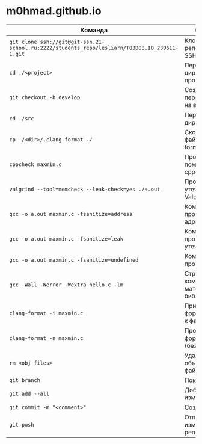 # m0hmad.github.io
| Команда | Описание |
|---------|----------|
| `git clone ssh://git@git-ssh.21-school.ru:2222/students_repo/lesliarn/T03D03.ID_239611-1.git` | Клонировать репозиторий по SSH |
| `cd ./<project>` | Перейти в директорию проекта |
| `git checkout -b develop` | Создать и переключиться на ветку develop |
| `cd ./src` | Перейти в директорию src |
| `cp ./<dir>/.clang-format ./` | Скопировать файл .clang-format |
| `cppcheck maxmin.c` | Проверить код с помощью cppcheck |
| `valgrind --tool=memcheck --leak-check=yes ./a.out` | Проверить утечки памяти с Valgrind |
| `gcc -o a.out maxmin.c -fsanitize=address` | Компиляция с проверкой адресов |
| `gcc -o a.out maxmin.c -fsanitize=leak` | Компиляция с проверкой утечек |
| `gcc -o a.out maxmin.c -fsanitize=undefined` | Компиляция с проверкой UB |
| `gcc -Wall -Werror -Wextra hello.c -lm` | Строгая компиляция с математической библиотекой |
| `clang-format -i maxmin.c` | Применить форматирование к файлу |
| `clang-format -n maxmin.c` | Проверить форматирование (без изменений) |
| `rm <obj files>` | Удалить объектные файлы |
| `git branch` | Показать ветки |
| `git add --all` | Добавить все изменения |
| `git commit -m "<comment>"` | Создать коммит |
| `git push` | Отправить изменения в репозиторий |
